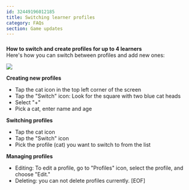 ```yaml
---
id: 32449196012185
title: Switching learner profiles
category: FAQs
section: Game updates
---
```

### 

**How to switch and create profiles for up to 4 learners**  
Here's how you can switch between profiles and add new ones:

![](https://help.studycat.com/hc/article_attachments/32456628954137)

**Creating new profiles**

* Tap the cat icon in the top left corner of the screen
* Tap the "Switch" icon: Look for the square with two blue cat heads
* Select "+"
* Pick a cat, enter name and age

**Switching profiles**

* Tap the cat icon
* Tap the "Switch" icon
* Pick the profile (cat) you want to switch to from the list

**Managing profiles**

* Editing: To edit a profile, go to "Profiles" icon, select the profile, and choose "Edit."
* Deleting: you can not delete profiles currently.
[EOF]